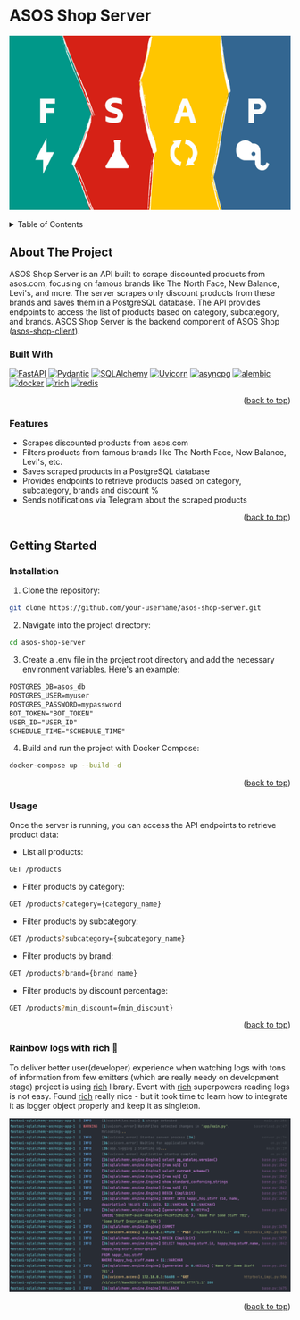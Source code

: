 # ASOS Shop Server

![fastapi-sqlalchemy-asyncpg](/static/fsap_1.jpg)

<a name="readme-top"></a>

<details>
  <summary>Table of Contents</summary>
  <ol>
    <li>
      <a href="#about-the-project">About The Project</a>
      <ul>
        <li><a href="#built-with">Built With</a></li>
        <li><a href="#features">Features</a></li>
      </ul>
    </li>
    <li>
      <a href="#getting-started">Getting Started</a>
      <ul>
        <li><a href="#installation">Installation</a></li>
        <li><a href="#usage">Usage</a></li>
        <li><a href="#rainbow-logs-with-rich">Rainbow logs with rich</a></li>
      </ul>
    </li>
  </ol>
</details>

## About The Project

ASOS Shop Server is an API built to scrape discounted products from asos.com, focusing on famous brands like The North Face, New Balance, Levi's, and more. The server scrapes only discount products from these brands and saves them in a PostgreSQL database. The API provides endpoints to access the list of products based on category, subcategory, and brands.
ASOS Shop Server is the backend component of ASOS Shop ([asos-shop-client](https://github.com/ZTZ2222/asos-shop-client)).

### Built With

[![FastAPI][fastapi.tiangolo.com]][fastapi-url]
[![Pydantic][pydantic.com]][pydantic-url]
[![SQLAlchemy][sqlalchemy.org]][sqlalchemy-url]
[![Uvicorn][uvicorn.org]][uvicorn-url]
[![asyncpg][asyncpg.github.io]][asyncpg-url]
[![alembic][alembic.sqlalchemy.org]][alembic-url]
[![docker][hub.docker.com]][docker-url]
[![rich][rich.readthedocs.io]][rich-url]
[![redis][redis.io]][redis-url]

<p align="right">(<a href="#readme-top">back to top</a>)</p>

### Features

- Scrapes discounted products from asos.com
- Filters products from famous brands like The North Face, New Balance, Levi's, etc.
- Saves scraped products in a PostgreSQL database
- Provides endpoints to retrieve products based on category, subcategory, brands and discount %
- Sends notifications via Telegram about the scraped products

<p align="right">(<a href="#readme-top">back to top</a>)</p>

## Getting Started

### Installation

1. Clone the repository:

```bash
git clone https://github.com/your-username/asos-shop-server.git
```

2. Navigate into the project directory:

```bash
cd asos-shop-server
```

3. Create a .env file in the project root directory and add the necessary environment variables. Here's an example:

```plaintext
POSTGRES_DB=asos_db
POSTGRES_USER=myuser
POSTGRES_PASSWORD=mypassword
BOT_TOKEN="BOT_TOKEN"
USER_ID="USER_ID"
SCHEDULE_TIME="SCHEDULE_TIME"
```

4. Build and run the project with Docker Compose:

```bash
docker-compose up --build -d
```

<p align="right">(<a href="#readme-top">back to top</a>)</p>

### Usage

Once the server is running, you can access the API endpoints to retrieve product data:

- List all products:

```bash
GET /products
```

- Filter products by category:

```bash
GET /products?category={category_name}
```

- Filter products by subcategory:

```bash
GET /products?subcategory={subcategory_name}
```

- Filter products by brand:

```bash
GET /products?brand={brand_name}
```

- Filter products by discount percentage:

```bash
GET /products?min_discount={min_discount}
```

<p align="right">(<a href="#readme-top">back to top</a>)</p>

### Rainbow logs with rich :rainbow:

To deliver better user(developer) experience when watching logs with tons of information
from few emitters (which are really needy on development stage) project is using [rich](https://github.com/Textualize/rich) library.
Event with [rich](https://github.com/Textualize/rich) superpowers reading logs is not easy.
Found [rich](https://github.com/Textualize/rich) really nice -
but it took time to learn how to integrate it as logger object properly and keep it as singleton.

![sample-logs-with-rich](/static/logz.png)

<p align="right">(<a href="#readme-top">back to top</a>)</p>

<!-- MARKDOWN LINKS & IMAGES -->
<!-- https://www.markdownguide.org/basic-syntax/#reference-style-links -->

[fastapi.tiangolo.com]: https://img.shields.io/badge/FastAPI-0.104.1-009485?style=for-the-badge&logo=fastapi&logoColor=white
[fastapi-url]: https://fastapi.tiangolo.com/
[pydantic.com]: https://img.shields.io/badge/Pydantic-2.6.4-e92063?style=for-the-badge&logo=pydantic&logoColor=white
[pydantic-url]: https://docs.pydantic.dev/latest/
[sqlalchemy.org]: https://img.shields.io/badge/SQLAlchemy-2.0.28-bb0000?color=bb0000&style=for-the-badge&logo=sqlalchemy&logoColor=white
[sqlalchemy-url]: https://docs.sqlalchemy.org/en/20/
[uvicorn.org]: https://img.shields.io/badge/Uvicorn-0.29.0-6BA81E?style=for-the-badge&logo=uvicorn&logoColor=white
[uvicorn-url]: https://www.uvicorn.org/
[asyncpg.github.io]: https://img.shields.io/badge/asyncpg-0.29.0-2e6fce?style=for-the-badge&logo=postgresql&logoColor=white
[asyncpg-url]: https://magicstack.github.io/asyncpg/current/
[alembic.sqlalchemy.org]: https://img.shields.io/badge/alembic-1.13.1-6BA81E?style=for-the-badge&logo=alembic&logoColor=white
[alembic-url]: https://alembic.sqlalchemy.org/en/latest/
[hub.docker.com]: https://img.shields.io/badge/docker-26.1.1-2094f3?style=for-the-badge&logo=docker&logoColor=white
[docker-url]: https://docs.docker.com/
[rich.readthedocs.io]: https://img.shields.io/badge/rich-13.7.1-009485?style=for-the-badge&logo=rich&logoColor=white
[rich-url]: https://rich.readthedocs.io/en/latest/
[redis.io]: https://img.shields.io/badge/redis-5.0.4-bb0000?style=for-the-badge&logo=redis&logoColor=white
[redis-url]: https://redis.io/docs/latest/
